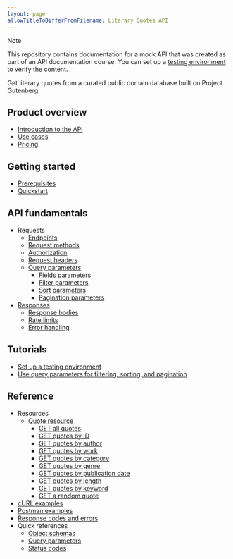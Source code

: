 ```yaml
---
layout: page
allowTitleToDifferFromFilename: Literary Quotes API
---
```


> [!NOTE]
> This repository contains documentation for a mock API that was created as part of an API documentation course. You can set up a [testing environment](placeholder) to verify the content.

Get literary quotes from a curated public domain database built on Project Gutenberg.

## Product overview

* [Introduction to the API](./overview/introduction.md)
* [Use cases](placeholder)
* [Pricing](placeholder)

## Getting started

* [Prerequisites](./guides/prerequisites.md)
* [Quickstart](./guides/quickstart.md)

## API fundamentals

* Requests
  * [Endpoints](./guides/endpoints.md)
  * [Request methods](./guides/request-methods.md)
  * [Authorization](./guides/authorization.md)
  * [Request headers](./guides/request-headers.md)
  * [Query parameters](./guides/query-paramters.md)
    * [Fields parameters](./guides/fields-parameters.md)
    * [Filter parameters](./guides/filter-parameters.md)
    * [Sort parameters](./guides/sort-parameters.md)
    * [Pagination parameters](./guides/pagination-parameters.md)
* [Responses](./guides/responses.md)
  * [Response bodies](./guides/response-bodies.md)
  * [Rate limits](./guides/rate-limits.md)
  * [Error handling](./guides/error-handling.md)

## Tutorials

* [Set up a testing environment](./guides/set-up-testing-environment)<!--Add info about server.js file and adjustment to setup steps.-->
* [Use query parameters for filtering, sorting, and pagination](./guides/query-parameters-tutorial)

## Reference

* Resources
  * [Quote resource](./reference/quotes.md)
    * [GET all quotes](./reference/get-all-quotes.md)
    * [GET quotes by ID](./reference/get-quotes-by-id.md)
    * [GET quotes by author](./reference/get-quotes-by-author.md)
    * [GET quotes by work](./reference/get-quotes-by-work.md)
    * [GET quotes by category](./reference/get-quotes-by-category.md)
    * [GET quotes by genre](./reference/get-quotes-by-genre.md)
    * [GET quotes by publication date](./reference/get-quotes-by-date.md)
    * [GET quotes by length](./reference/get-quotes-by-length.md)
    * [GET quotes by keyword](./reference/get-quotes-by-keyword.md)
    * [GET a random quote](./reference/get-random-quote.md)
* [cURL examples](./reference/curl-examples.md)
* [Postman examples](./reference/postman-examples.md)
* [Response codes and errors](./reference/response-codes-errors.md)
* Quick references
  * [Object schemas](./reference/object-schemas.md)
  * [Query parameters](./reference/query-parameters.md)
  * [Status codes](./reference/status-codes.md)
